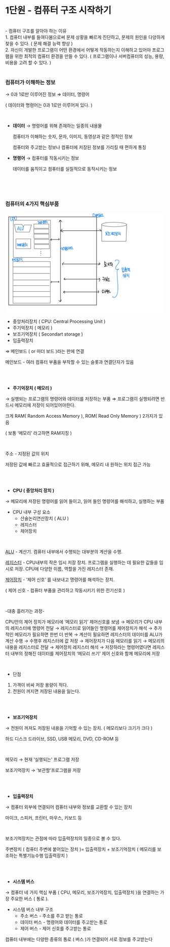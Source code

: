 # 1단원 - 컴퓨터 구조 시작하기
<br>
- 컴퓨터 구조를 알아야 하는 이유 <br>
1. 컴퓨터 내부를 들여다봄으로써 문제 상황을 빠르게 진단하고, 문제의 원인을 다양하게 찾을 수 있다. ( 문제 해결 능력 향상 ) <br>
2. 자신이 개발한 프로그램이 어떤 환경에서 어떻게 작동하는지 이해하고 있어야 프로그램을 위한 최적의 컴퓨터 환경을 만들 수 있다. ( 프로그램이나 서버컴퓨터의 성능, 용량, 비용을 고려 할 수 있다. ) 

<br>
<br>

### 컴퓨터가 이해하는 정보

→ 0과 1로만 이루어진 정보 ⇒ 데이터, 명령어

( 데이터와 명령어는 0과 1로만 이루어져 있다. )

<br>

- **데이터** → 명령어를 위해 존재하는 일종의 내용물
    
    컴퓨터가 이해하는 숫자, 문자, 이미지, 동영상과 같은 정적인 정보
    
    컴퓨터와 주고받는 정보나 컴퓨터에 저장된 정보를 가리킬 때 편하게 통칭
    

- **명령어** → 컴퓨터를 작동시키는 정보
    
    데이터를 움직이고 컴퓨터를 실질적으로 동작시키는 정보
    
<br>
<br>
<br>

### 컴퓨터의 4가지 핵심부품

![1단원 - 컴퓨터 핵심부품](./1%EB%8B%A8%EC%9B%90%20-%20%EC%BB%B4%ED%93%A8%ED%84%B0%20%ED%95%B5%EC%8B%AC%EB%B6%80%ED%92%88.png)

- 중앙처리장치 ( CPU: Central Processing Unit )
- 주기억장치 ( 메모리 )
- 보조기억장치 ( Secondart storage )
- 입출력장치

⇒ 메인보드 ( or 마더 보드 )라는 판에 연결

메인보드 - 여러 컴퓨터 부품을 부착할 수 있는 슬롯과 연결단자가 있음

<br>
<br>

- **주기억장치 ( 메모리 )**

→ 실행되는 프로그램의 명령어와 데이터를 저장하는 부품 ⇒ 프로그램이 실행되려면 반드시 메모리에 저장이 되어있어야한다. 

크게 RAM( Random Access Memory ), ROM( Read Only Memory ) 2가지가 있음

( 보통 ‘메모리’ 라고하면  RAM지칭 )

<br>

주소 - 지정된 값의 위치

저장된 값에 빠르고 효율적으로 접근하기 위해, 메모리 내 원하는 위치 접근 가능

<br>
<br>

- **CPU ( 중앙처리 장치 )**

→ 메모리에 저장된 명령어를 읽어 들이고, 읽어 들인 명령어를 해석하고, 실행하는 부품

- CPU 내부 구성 요소
    - 산술논리연산장치 ( ALU )
    - 레지스터
    - 제어장치

<br>

<u>ALU</u> - 계산기. 컴퓨터 내부에서 수행되는 대부분의 계산을 수행.

<u>레지스터</u> - CPU내부의 작은 임시 저장 장치. 프로그램을 실행하는 데 필요한 값들을 임시로 저장. CPU에 다양한 이름, 역할을 가진 레지스터 존재.

<u>제어장치</u> - ‘제어 신호’ 를 내보내고 명령어를 해석하는 장치. 

( 제어 신호 - 컴퓨터 부품을 관리하고 작동시키기 위한 전기신호 )

<br>

-대충 흘러가는 과정-

CPU안의 제어 장치가 메모리에 ‘메모리 읽기’ 제어신호를 보냄 → 메모리가 CPU 내부의 레지스터에 명령어 전달 → 레지스터로 읽어들인 명령어를 제어장치가 해석 → 추가적인 메모리가 필요하면 한번 더 반복 → 계산이 필요하면 레지스터의 데이터를 ALU가 계산 수행 → 수행후 레지스터에 값 저장 → 제어장치가 다음 메모리를 읽기 → 메모리의 내용을 레지스터로 전달 → 제어장치 레지스터 해석 → 저장하라는 명령어였다면 레지스터 내부의 정해진 데이터를 제어장치의 ‘메모리 쓰기’ 제어 신호와 함께 메모리에 저장

<br>

- 단점
1. 가격이 비싸 저장 용량이 적다.
2. 전원이 꺼지면 저장된 내용을 잃는다.

<br>
<br>

- **보조기억장치**

→ 전원이 꺼져도 저장된 내용을 기억할 수 있는 장치. ( 메모리보다 크기가 크다 )

하드 디스크 드라이브, SSD, USB 메모리, DVD, CD-ROM 등

<br>

메모리 → 현재 ‘실행되는’ 프로그램 저장

보조기억장치 → ‘보관할’프로그램을 저장

<br>
<br>

- **입출력장치**

→ 컴퓨터 외부에 연결되어 컴퓨터 내부와 정보를 교환할 수 있는 장치

마이크, 스피커, 프린터, 마우스, 키보드 등

<br>

보조기억장치는 관점에 따라 입출력장치의 일종으로 볼 수 있다.

주변장치 ( 컴퓨터 주변에 붙어있는 장치 )= 입출력장치 + 보조기억장치 ( 메모리를 보조하는 특별기능수행 입출력장치 )

<br>
<br>

- **시스템 버스**

→ 컴퓨터 네 가지 핵심 부품 ( CPU, 메모리, 보조기억장치, 입출력장치 )을 연결하는 가장 주요한 버스 ( 통로 ).

- 시스템 버스 내부 구조
    - 주소 버스 - 주소를 주고 받는 통로
    - 데이터 버스 - 명령어와 데이터를 주고받는 통로
    - 제어 버스 - 제어 신호를 주고받는 통로

컴퓨터 내부에는 다양한 종류의 통로 ( 버스 )가 연결되어 서로 정보를 주고받는다